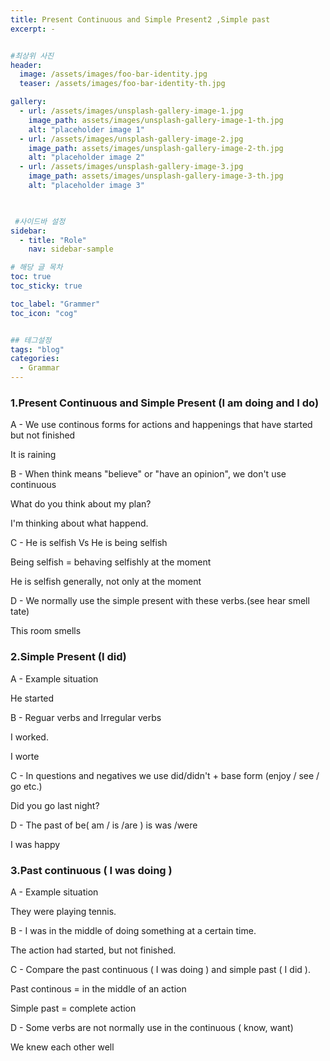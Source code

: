 ```yaml
---
title: Present Continuous and Simple Present2 ,Simple past
excerpt: -


#최상위 사진
header:
  image: /assets/images/foo-bar-identity.jpg
  teaser: /assets/images/foo-bar-identity-th.jpg

gallery:
  - url: /assets/images/unsplash-gallery-image-1.jpg
    image_path: assets/images/unsplash-gallery-image-1-th.jpg
    alt: "placeholder image 1"
  - url: /assets/images/unsplash-gallery-image-2.jpg
    image_path: assets/images/unsplash-gallery-image-2-th.jpg
    alt: "placeholder image 2"
  - url: /assets/images/unsplash-gallery-image-3.jpg
    image_path: assets/images/unsplash-gallery-image-3-th.jpg
    alt: "placeholder image 3"
    


 #사이드바 설정 
sidebar:
  - title: "Role"
    nav: sidebar-sample

# 해당 글 목차
toc: true
toc_sticky: true

toc_label: "Grammer"
toc_icon: "cog"


## 테그설정
tags: "blog"
categories:
  - Grammar
---
```







### 1.Present Continuous and Simple Present (I am doing and I do)

A - We use continous forms for actions and happenings that have started but not finished

It is raining



B - When think means "believe" or "have an opinion", we don't use continuous

What do you think about my plan?

I'm thinking about what happend.



C - He is selfish Vs He is being selfish

Being selfish = behaving selfishly at the moment

He is selfish generally, not only at the moment





D - We normally use the simple present with these verbs.(see hear smell tate)

This room smells





### 2.Simple Present (I did)

A - Example situation

He started



B - Reguar verbs and Irregular verbs

I worked.

I worte



C - In questions and negatives we use did/didn't + base form (enjoy / see / go etc.)

Did you go last night?







D - The past of be( am / is /are ) is was /were

I was happy







### 3.Past continuous ( I was doing )



A - Example situation

They were playing tennis.



B - I was in the middle of doing something at a certain time.

The action had started, but not finished.



C - Compare the past continuous ( I was doing ) and simple past ( I did ).

Past continous  = in the middle of an action

Simple past = complete action



D - Some verbs are not normally use in the continuous ( know, want)

We knew each other well

